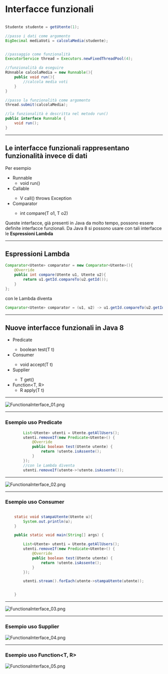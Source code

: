 # Interfacce funzionali

```java

Studente studente = getUtente(1);

//passo i dati come argomento
BigDecimal mediaVoti = calcolaMedia(studente);


//passaggio come funzionalità
ExecutorService thread = Executors.newFixedThreadPool(4);

//funzionalità da eseguire
RUnnable calcolaMedia = new Runnable(){
    public void run(){
        //calcola media voti
    }
}

//passo la funzionalità come argomento
thread.submit(calcolaMedia);

//la funzionalità è descritta nel metodo run()
public interface Runnable {
    void run();
}

```

---

## Le interfacce funzionali rappresentano funzionalità invece di dati

Per esempio

* Runnable
  * void run()
* Callable<V>
  * V call() throws Exception
* Comparator<T>
  * int compare(T o1, T o2)

Queste interfacce, già presenti in Java da molto tempo, possono essere definite interfacce funzionali.
Da Java 8 si possono usare con tali interfacce le **Espressioni Lambda**

---

## Espressioni Lambda

```java
Comparator<Utente> comparator = new Comparator<Utente>(){
    @Override
    public int compare(Utente u1, Utente u2){
        return u1.getId.compareTo(u2.getId());
    }
};
```

con le Lambda diventa

```java
Comparator<Utente> comparator = (u1, u2) -> u1.getId.compareTo(u2.getId());
```

---

## Nuove interfacce funzionali in Java 8
* Predicate<T>
  * boolean test(T t)
* Consumer<T>
  * void accept(T t)
* Supplier<T>
  * T get()
* Function<T, R>
  * R apply(T t)

---

![FunctionaInterface_01.png](https://raw.githubusercontent.com/maboglia/CorsoJava/master/appunti/img/FunctionaInterface_01.png)

---

### Esempio uso Predicate<T>

```java
        List<Utente> utenti = Utente.getAllUsers();
        utenti.removeIf(new Predicate<Utente>() {
            @Override
            public boolean test(Utente utente) {
                return !utente.isAssente();
            }
        });
        //con le Lambda diventa
        utenti.removeIf(utente->!utente.isAssente());

```

---

![FunctionaInterface_02.png](https://raw.githubusercontent.com/maboglia/CorsoJava/master/appunti/img/FunctionaInterface_02.png)

---

### Esempio uso Consumer<T>

```java

    static void stampaUtente(Utente u){
        System.out.println(u);
    }

    public static void main(String[] args) {

        List<Utente> utenti = Utente.getAllUsers();
        utenti.removeIf(new Predicate<Utente>() {
            @Override
            public boolean test(Utente utente) {
                return !utente.isAssente();
            }
        });

        utenti.stream().forEach(utente->stampaUtente(utente));


    }

```

---

![FunctionaInterface_03.png](https://raw.githubusercontent.com/maboglia/CorsoJava/master/appunti/img/FunctionaInterface_03.png)

---
### Esempio uso Supplier<T>

![FunctionaInterface_04.png](https://raw.githubusercontent.com/maboglia/CorsoJava/master/appunti/img/FunctionaInterface_04.png)

---

### Esempio uso Function<T, R>

![FunctionaInterface_05.png](https://raw.githubusercontent.com/maboglia/CorsoJava/master/appunti/img/FunctionaInterface_05.png)

